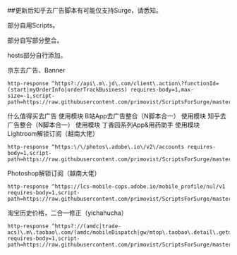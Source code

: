 ##更新后知乎去广告脚本有可能仅支持Surge，请悉知。


部分自用Scripts。

部分自写部分整合。

hosts部分自行添加。

京东去广告、Banner
```
http-response ^https?://api\.m\.jd\.com/client\.action\?functionId=(start|myOrderInfo|orderTrackBusiness) requires-body=1,max-size=-1,script-path=https://raw.githubusercontent.com/primovist/ScriptsForSurge/master/Scripts/JDAdRemove.js
```
什么值得买去广告
使用模块
B站App去广告整合（N脚本合一）
使用模块
知乎去广告整合（N脚本合一）
使用模块
丁香园系列App&用药助手
使用模块
Lightroom解锁订阅（越南大佬）
```
http-response ^https:\/\/photos\.adobe\.io\/v2\/accounts requires-body=1,script-path=https://raw.githubusercontent.com/primovist/ScriptsForSurge/master/Scripts/Lightroom.js
```
Photoshop解锁订阅（越南大佬）
```
http-response ^https://lcs-mobile-cops.adobe.io/mobile_profile/nul/v1 requires-body=1,script-path=https://raw.githubusercontent.com/primovist/ScriptsForSurge/master/Scripts/Photoshop.js
```
淘宝历史价格，二合一修正（yichahucha）
```
http-response ^https?://(amdc|trade-acs)\.m\.taobao\.com/(amdc/mobileDispatch|gw/mtop\.taobao\.detail\.getdetail) requires-body=1,script-path=https://raw.githubusercontent.com/primovist/ScriptsForSurge/master/Scripts/TaobaoPrice.js
```
